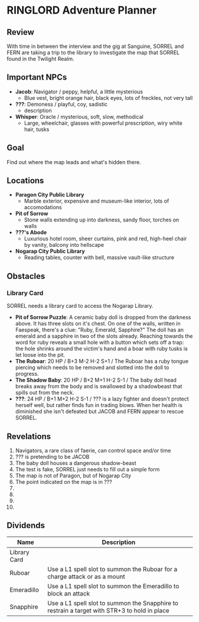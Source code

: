# RINGLORD Adventure Planner

## Review
With time in between the interview and the gig at Sanguine, SORREL and FERN are taking a trip to the library to investigate the map that SORREL found in the Twilight Realm.

## Important NPCs
- **Jacob**: Navigator / peppy, helpful, a little mysterious
  - Blue vest, bright orange hair, black eyes, lots of freckles, not very tall
- **???**: Demoness / playful, coy, sadistic
  - description
- **Whisper**: Oracle / mysterious, soft, slow, methodical
  - Large, wheelchair, glasses with powerful prescription, wiry white hair, tusks

## Goal
Find out where the map leads and what's hidden there.

## Locations
- **Paragon City Public Library**
  - Marble exterior, expensive and museum-like interior, lots of accomodations
- **Pit of Sorrow**
  - Stone walls extending up into darkness, sandy floor, torches on walls
- **???'s Abode**
  - Luxurious hotel room, sheer curtains, pink and red, high-heel chair by vanity, balcony into hellscape
- **Nogarap City Public Library**
  - Reading tables, counter with bell, massive vault-like structure  

## Obstacles
### Library Card
SORREL needs a library card to access the Nogarap Library.
- **Pit of Sorrow Puzzle**: A ceramic baby doll is dropped from the darkness above. It has three slots on it's chest. On one of the walls, written in Faespeak, there's a clue: "Ruby, Emerald, Sapphire?" The doll has an emerald and a sapphire in two of the slots already. Reaching towards the word for ruby reveals a small hole with a button which sets off a trap: the hole shrinks around the victim's hand and a boar with ruby tusks is let loose into the pit.
- **The Ruboar**: 20 HP / B+3 M-2 H-2 S+1 / The Ruboar has a ruby tongue piercing which needs to be removed and slotted into the doll to progress.
- **The Shadow Baby**: 20 HP / B+2 M+1 H-2 S-1 / The baby doll head breaks away from the body and is swallowed by a shadowbeast that spills out from the neck.
- **???**: 24 HP / B+1 M+2 H-2 S-1 / ??? is a lazy fighter and doesn't protect herself well, but rather finds fun in trading blows. When her health is diminished she isn't defeated but JACOB and FERN appear to rescue SORREL.

## Revelations
1. Navigators, a rare class of faerie, can control space and/or time
2. ??? is pretending to be JACOB
3. The baby doll houses a dangerous shadow-beast
4. The test is fake, SORREL just needs to fill out a simple form
5. The map is not of Paragon, but of Nogarap City
6. The point indicated on the map is in ???
7. 
8. 
9. 
10. 

## Dividends
| Name | Description |
| ---- | ----------- |
| Library Card |  |
| Ruboar | Use a L1 spell slot to summon the Ruboar for a charge attack or as a mount |
| Emeradillo | Use a L1 spell slot to summon the Emeradillo to block an attack |
| Snapphire | Use a L1 spell slot to summon the Snapphire to restrain a target with STR+3 to hold in place |
